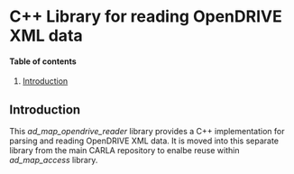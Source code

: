 # C++ Library for reading OpenDRIVE XML data

#### Table of contents
1. [Introduction](#introduction)

## Introduction <a name="introduction"></a>
This *ad_map_opendrive_reader* library provides a C++ implementation for parsing and reading OpenDRIVE XML data.
It is moved into this separate library from the main CARLA repository to enalbe reuse within *ad_map_access* library.
